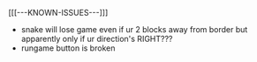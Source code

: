 [[[---KNOWN-ISSUES---]]]
* snake will lose game even if ur 2 blocks away from border but apparently only if ur direction's RIGHT???
* rungame button is broken
    
